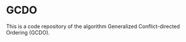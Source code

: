 # GCDO

This is a code repository of the algorithm Generalized Conflict-directed Ordering (GCDO).


